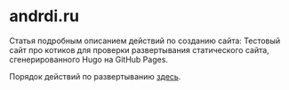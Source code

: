# andrdi.ru

Статья подробным описанием действий по созданию сайта:
Тестовый сайт про котиков для проверки развертывания статического сайта, сгенерированного Hugo на GitHub Pages.

Порядок действий по развертыванию [здесь](https://andrdi.com/blog/byistroe-razvertyivanie-sajta-na-github-pages-s-pomoshhyu-generatora-staticheskogo-html-hugo.html).
